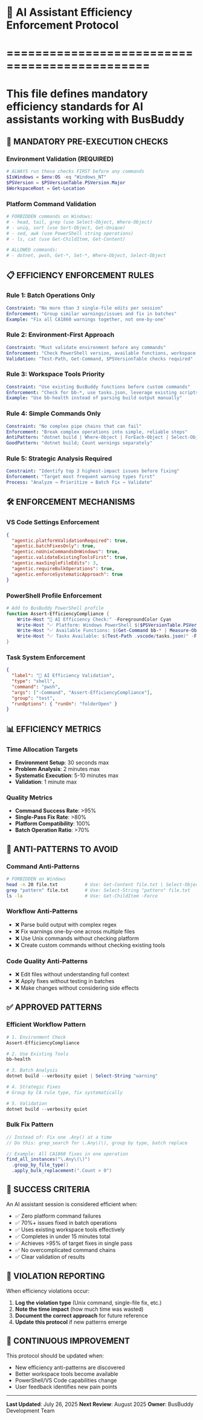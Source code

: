 # 🤖 AI Assistant Efficiency Enforcement Protocol

# ==============================================

# This file defines mandatory efficiency standards for AI assistants working with BusBuddy

## 🚨 MANDATORY PRE-EXECUTION CHECKS

### Environment Validation (REQUIRED)

```powershell
# ALWAYS run these checks FIRST before any commands
$IsWindows = $env:OS -eq "Windows_NT"
$PSVersion = $PSVersionTable.PSVersion.Major
$WorkspaceRoot = Get-Location
```

### Platform Command Validation

```powershell
# FORBIDDEN commands on Windows:
# - head, tail, grep (use Select-Object, Where-Object)
# - uniq, sort (use Sort-Object, Get-Unique)
# - sed, awk (use PowerShell string operations)
# - ls, cat (use Get-ChildItem, Get-Content)

# ALLOWED commands:
# - dotnet, pwsh, Get-*, Set-*, Where-Object, Select-Object
```

## 📋 EFFICIENCY ENFORCEMENT RULES

### Rule 1: Batch Operations Only

```yaml
Constraint: "No more than 3 single-file edits per session"
Enforcement: "Group similar warnings/issues and fix in batches"
Example: "Fix all CA1860 warnings together, not one-by-one"
```

### Rule 2: Environment-First Approach

```yaml
Constraint: "Must validate environment before any commands"
Enforcement: "Check PowerShell version, available functions, workspace tools"
Validation: "Test-Path, Get-Command, $PSVersionTable checks required"
```

### Rule 3: Workspace Tools Priority

```yaml
Constraint: "Use existing BusBuddy functions before custom commands"
Enforcement: "Check for bb-*, use tasks.json, leverage existing scripts"
Example: "Use bb-health instead of parsing build output manually"
```

### Rule 4: Simple Commands Only

```yaml
Constraint: "No complex pipe chains that can fail"
Enforcement: "Break complex operations into simple, reliable steps"
AntiPattern: "dotnet build | Where-Object | ForEach-Object | Select-Object"
GoodPattern: "dotnet build; Count warnings separately"
```

### Rule 5: Strategic Analysis Required

```yaml
Constraint: "Identify top 3 highest-impact issues before fixing"
Enforcement: "Target most frequent warning types first"
Process: "Analyze → Prioritize → Batch Fix → Validate"
```

## 🛠️ ENFORCEMENT MECHANISMS

### VS Code Settings Enforcement

```json
{
  "agentic.platformValidationRequired": true,
  "agentic.batchFixesOnly": true,
  "agentic.noUnixCommandsOnWindows": true,
  "agentic.validateExistingToolsFirst": true,
  "agentic.maxSingleFileEdits": 3,
  "agentic.requireBulkOperations": true,
  "agentic.enforceSystematicApproach": true
}
```

### PowerShell Profile Enforcement

```powershell
# Add to BusBuddy PowerShell profile
function Assert-EfficiencyCompliance {
    Write-Host "🤖 AI Efficiency Check:" -ForegroundColor Cyan
    Write-Host "✅ Platform: Windows PowerShell $($PSVersionTable.PSVersion)" -ForegroundColor Green
    Write-Host "✅ Available Functions: $(Get-Command bb-* | Measure-Object | Select-Object -ExpandProperty Count)" -ForegroundColor Green
    Write-Host "✅ Tasks Available: $(Test-Path .vscode/tasks.json)" -ForegroundColor Green
}
```

### Task System Enforcement

```json
{
  "label": "🚨 AI Efficiency Validation",
  "type": "shell",
  "command": "pwsh",
  "args": ["-Command", "Assert-EfficiencyCompliance"],
  "group": "test",
  "runOptions": { "runOn": "folderOpen" }
}
```

## 📊 EFFICIENCY METRICS

### Time Allocation Targets

- **Environment Setup**: 30 seconds max
- **Problem Analysis**: 2 minutes max
- **Systematic Execution**: 5-10 minutes max
- **Validation**: 1 minute max

### Quality Metrics

- **Command Success Rate**: >95%
- **Single-Pass Fix Rate**: >80%
- **Platform Compatibility**: 100%
- **Batch Operation Ratio**: >70%

## 🚫 ANTI-PATTERNS TO AVOID

### Command Anti-Patterns

```bash
# FORBIDDEN on Windows
head -n 20 file.txt          # Use: Get-Content file.txt | Select-Object -First 20
grep "pattern" file.txt      # Use: Select-String "pattern" file.txt
ls -la                       # Use: Get-ChildItem -Force
```

### Workflow Anti-Patterns

- ❌ Parse build output with complex regex
- ❌ Fix warnings one-by-one across multiple files
- ❌ Use Unix commands without checking platform
- ❌ Create custom commands without checking existing tools

### Code Quality Anti-Patterns

- ❌ Edit files without understanding full context
- ❌ Apply fixes without testing in batches
- ❌ Make changes without considering side effects

## ✅ APPROVED PATTERNS

### Efficient Workflow Pattern

```powershell
# 1. Environment Check
Assert-EfficiencyCompliance

# 2. Use Existing Tools
bb-health

# 3. Batch Analysis
dotnet build --verbosity quiet | Select-String "warning"

# 4. Strategic Fixes
# Group by CA rule type, fix systematically

# 5. Validation
dotnet build --verbosity quiet
```

### Bulk Fix Pattern

```csharp
// Instead of: Fix one .Any() at a time
// Do this: grep_search for \.Any\(\), group by type, batch replace

// Example: All CA1860 fixes in one operation
find_all_instances("\.Any\(\)")
  .group_by_file_type()
  .apply_bulk_replacement(".Count > 0")
```

## 🎯 SUCCESS CRITERIA

An AI assistant session is considered efficient when:

- ✅ Zero platform command failures
- ✅ 70%+ issues fixed in batch operations
- ✅ Uses existing workspace tools effectively
- ✅ Completes in under 15 minutes total
- ✅ Achieves >95% of target fixes in single pass
- ✅ No overcomplicated command chains
- ✅ Clear validation of results

## 📝 VIOLATION REPORTING

When efficiency violations occur:

1. **Log the violation type** (Unix command, single-file fix, etc.)
2. **Note the time impact** (how much time was wasted)
3. **Document the correct approach** for future reference
4. **Update this protocol** if new patterns emerge

## 🔄 CONTINUOUS IMPROVEMENT

This protocol should be updated when:

- New efficiency anti-patterns are discovered
- Better workspace tools become available
- PowerShell/VS Code capabilities change
- User feedback identifies new pain points

---

**Last Updated**: July 26, 2025
**Next Review**: August 2025
**Owner**: BusBuddy Development Team
